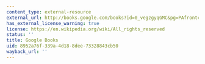 ```yaml
---
content_type: external-resource
external_url: http://books.google.com/books?id=0_vegzgyqGMC&pg=PAfrontcover
has_external_license_warning: true
license: https://en.wikipedia.org/wiki/All_rights_reserved
status: ''
title: Google Books
uid: 8952a76f-339a-4d18-8dee-73328843cb50
wayback_url: ''
---
```

